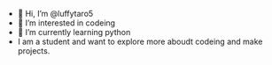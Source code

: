 - 👋 Hi, I’m @luffytaro5
- 👀 I’m interested in codeing
- 🌱 I’m currently learning python
- I am a student and want to explore more aboudt codeing and make projects.
